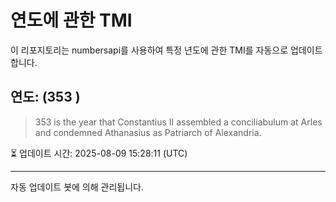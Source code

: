
# 연도에 관한 TMI

이 리포지토리는 numbersapi를 사용하여 특정 년도에 관한 TMI를 자동으로 업데이트합니다.

## 연도: (353 )
> 353 is the year that Constantius II assembled a conciliabulum at Arles and condemned Athanasius as Patriarch of Alexandria.

⏳ 업데이트 시간: 2025-08-09 15:28:11 (UTC)

---
자동 업데이트 봇에 의해 관리됩니다.
